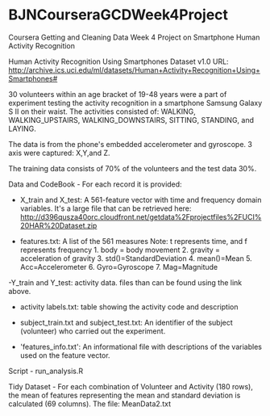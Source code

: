 # BJNCourseraGCDWeek4Project
Coursera Getting and Cleaning Data Week 4 Project on Smartphone Human Activity Recognition

Human Activity Recognition Using Smartphones Dataset  v1.0
URL: http://archive.ics.uci.edu/ml/datasets/Human+Activity+Recognition+Using+Smartphones#

30 volunteers within an age bracket of 19-48 years were a part of experiment testing the activity recognition in a smartphone Samsung Galaxy S II on their waist.   The activities consisted of: WALKING, WALKING_UPSTAIRS, WALKING_DOWNSTAIRS, SITTING, STANDING, and LAYING.

The data is from the phone's embedded accelerometer and gyroscope.  3 axis were captured: X,Y,and Z. 

The training data consists of 70% of the volunteers and the test data 30%. 

Data and CodeBook - For each record it is provided:
- X_train and X_test: A 561-feature vector with time and frequency domain variables. It's a large file that can be retrieved here: http://d396qusza40orc.cloudfront.net/getdata%2Fprojectfiles%2FUCI%20HAR%20Dataset.zip

- features.txt: A list of the 561 measures
	Note: t represents time, and f represents frequency
      1.	body = body movement
      2.	gravity = acceleration of gravity
      3.	std()=StandardDeviation
      4.	mean()=Mean
      5.	Acc=Accelerometer
      6.	Gyro=Gyroscope
      7.	Mag=Magnitude
      
-Y_train and Y_test: activity data. files than can be found using the link above.

- activity labels.txt: table showing the activity code and description

- subject_train.txt and subject_test.txt: An identifier of the subject (volunteer) who carried out the experiment.

- 'features_info.txt': An informational file with descriptions of  the variables used on the feature vector.

Script - run_analysis.R

Tidy Dataset - For each combination of Volunteer and Activity (180 rows), the mean of features representing the mean and standard deviation is calculated (69 columns).  The file: MeanData2.txt

